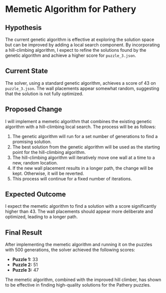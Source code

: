 # Memetic Algorithm for Pathery

## Hypothesis

The current genetic algorithm is effective at exploring the solution space but can be improved by adding a local search component. By incorporating a hill-climbing algorithm, I expect to refine the solutions found by the genetic algorithm and achieve a higher score for `puzzle_3.json`.

## Current State

The solver, using a standard genetic algorithm, achieves a score of 43 on `puzzle_3.json`. The wall placements appear somewhat random, suggesting that the solution is not fully optimized.

## Proposed Change

I will implement a memetic algorithm that combines the existing genetic algorithm with a hill-climbing local search. The process will be as follows:

1.  The genetic algorithm will run for a set number of generations to find a promising solution.
2.  The best solution from the genetic algorithm will be used as the starting point for the hill-climbing algorithm.
3.  The hill-climbing algorithm will iteratively move one wall at a time to a new, random location.
4.  If the new wall placement results in a longer path, the change will be kept. Otherwise, it will be reverted.
5.  This process will continue for a fixed number of iterations.

## Expected Outcome

I expect the memetic algorithm to find a solution with a score significantly higher than 43. The wall placements should appear more deliberate and optimized, leading to a longer path.

## Final Result

After implementing the memetic algorithm and running it on the puzzles with 500 generations, the solver achieved the following scores:

*   **Puzzle 1:** 33
*   **Puzzle 2:** 51
*   **Puzzle 3:** 47

The memetic algorithm, combined with the improved hill climber, has shown to be effective in finding high-quality solutions for the Pathery puzzles.
